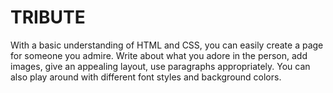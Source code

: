 # TRIBUTE
With a basic understanding of HTML and CSS, you can easily create a page for someone you admire.
Write about what you adore in the person, add images, give an appealing layout, use paragraphs appropriately. 
You can also play around with different font styles and background colors.
